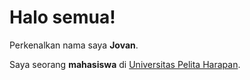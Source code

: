 # Halo semua! 

Perkenalkan nama saya **Jovan**.<br>

Saya seorang **mahasiswa** di [Universitas Pelita Harapan](https://www.uph.edu/en/).<br>
